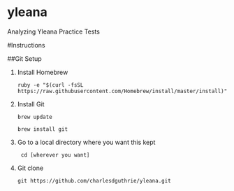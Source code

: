 # yleana
Analyzing Yleana Practice Tests

#Instructions

##Git Setup
1. Install Homebrew

	```ruby -e "$(curl -fsSL https://raw.githubusercontent.com/Homebrew/install/master/install)"```
2. Install Git

	```brew update```
	
	```brew install git```
	
1. Go to a local directory where you want this kept

	``` cd [wherever you want]```

1. Git clone

	``` git https://github.com/charlesdguthrie/yleana.git ```

 